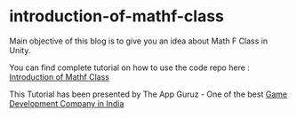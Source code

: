 # introduction-of-mathf-class

Main objective of this blog is to give  you an idea about Math F Class in Unity.

You can find complete tutorial on how to use the code repo here : [Introduction of Mathf Class](http://www.theappguruz.com/unity/introduction-of-mathf-class/)

This Tutorial has been presented by The App Guruz - One of the best [Game Development Company in India](http://www.theappguruz.com/game-development/)
